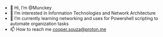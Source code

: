 - 👋 Hi, I’m @Munckey
- 👀 I’m interested in Information Technologies and Network Architecture
- 🌱 I’m currently learning networking and uses for Powershell scripting to automate organization tasks
- 📫 How to reach me cooper.souza@proton.me

<!---
Munckey/Munckey is a ✨ special ✨ repository because its `README.md` (this file) appears on your GitHub profile.
You can click the Preview link to take a look at your changes.
--->
